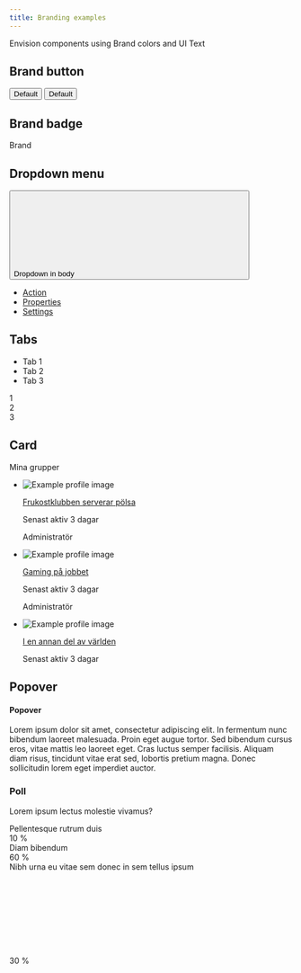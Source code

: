 ```yaml
---
title: Branding examples
---
```


Envision components using Brand colors and UI Text

## Brand button

<button type="button" class="env-button env-button--brand">Default</button>
<button type="button" class="env-button env-button--ghost env-button--brand">Default</button>

## Brand badge

<span class="env-badge env-badge--brand">Brand</span>

## Dropdown menu

<div id="example4" class="env-dropdown">
   <button
      id="example4-button"
      class="env-button env-button--brand env-button--icon env-button--icon-small env-button--icon-after"
      aria-expanded="false"
      aria-haspopup="true"
      data-dropdown
      data-dropdown-placement-body
      type="button"
      data-target="#example4"
   >
      Dropdown in body
      <svg class="env-icon">
         <use xlink:href="/sitevision/envision-icons.svg#icon-angle-down"></use>
      </svg>
   </button>
   <ul
      class="env-dropdown__menu env-dropdown__menu--large"
      aria-labelledby="example4-button"
   >
      <li>
         <a href="#" class="env-dropdown__item">Action</a>
      </li>
      <li>
         <a href="#" class="env-dropdown__item">Properties</a>
      </li>
      <li>
         <a href="#" class="env-dropdown__item">Settings</a>
      </li>
   </ul>
</div>

## Tabs

<div class="env-tabs example-tabs">
   <ul class="env-tabs__nav env-tabs__nav--border-bottom" role="tablist">
      <li role="tab" aria-controls="panel1" aria-selected="true">Tab 1</li>
      <li role="tab" aria-controls="panel2" aria-selected="false">Tab 2</li>
      <li role="tab" aria-controls="panel3" aria-selected="false">Tab 3</li>
   </ul>
</div>
<div id="panel1" class="example-panel" role="tabpanel" aria-hidden="false">
   1
</div>
<div id="panel2" class="example-panel" role="tabpanel" aria-hidden="true">
   2
</div>
<div id="panel3" class="example-panel" role="tabpanel" aria-hidden="true">
   3
</div>

## Card

<div class="env-shadow-small env-border env-p-around--large">
   <div class="card__header">
       <p class="env-ui-text-heading">Mina grupper</p>
   </div>
   <ul class="env-list env-m-top--large listing groups">
       <li class="env-flex">
           <div>
               <img
            class="env-card__image env-profile-image env-profile-image--small"
            src="https://envisionui.io/placeholders/profile/200x200/01.jpeg"
            alt="Example profile image"
         />
           </div>
           <div class="env-p-left--large">
               <p class="env-ui-text-subheading"><a href="#">Frukostklubben serverar pölsa</a></p>
               <p class="env-ui-text-caption">Senast aktiv 3 dagar</p>
               <p class="env-ui-text-caption">Administratör</p>
       </div></li>
       <li class="env-flex">
           <div>
               <img
            class="env-card__image env-profile-image env-profile-image--small"
            src="https://envisionui.io/placeholders/profile/200x200/02.jpeg"
            alt="Example profile image"
         />
           </div>
           <div class="env-p-left--large">
               <p class="env-ui-text-subheading"><a href="#">Gaming på jobbet</a></p>
               <p class="env-ui-text-caption">Senast aktiv 3 dagar</p>
               <p class="env-ui-text-caption">Administratör</p>
       </div></li>
       <li class="env-flex">
           <div>
               <img
            class="env-card__image env-profile-image env-profile-image--small"
            src="https://envisionui.io/placeholders/profile/200x200/03.jpeg"
            alt="Example profile image"
         />
           </div>
           <div class="env-p-left--large">
               <p class="env-ui-text-subheading"><a href="#">I en annan del av världen</a></p>
               <p class="env-ui-text-caption">Senast aktiv 3 dagar</p>
            </div>
      </li>
   </ul>
</div>

## Popover

<div class="env-popover" data-popper-placement="top">
   <div class="env-popover__arrow"></div>
   <div class="env-popover__header">
      <h4 class="env-ui-text-overline env-popover__header__title">Popover</h4>
   </div>
   <div class="env-popover__content">
      <p class="env-text">
         Lorem ipsum dolor sit amet, consectetur adipiscing elit. In fermentum
         nunc bibendum laoreet malesuada. Proin eget augue tortor. Sed bibendum
         cursus eros, vitae mattis leo laoreet eget. Cras luctus semper
         facilisis. Aliquam diam risus, tincidunt vitae erat sed, lobortis
         pretium magna. Donec sollicitudin lorem eget imperdiet auctor.
      </p>
   </div>
</div>

### Poll

<div class="example-progress">
   <p class="env-text env-m-bottom--large">
      Lorem ipsum lectus molestie vivamus?
   </p>
   <div class="env-progress-poll" title="Number of votes: 5">
      <div
         class="env-progress-poll__bar"
         role="progressbar"
         aria-valuemin="0"
         aria-valuemax="100"
         aria-valuenow="10"
         style="width: 10%;"
      ></div>
      <div class="env-progress-poll__label">Pellentesque rutrum duis</div>
      <div class="env-progress-poll__value">10 %</div>
   </div>
   <div
      class="env-progress-poll env-progress-poll--highlighted"
      title="Number of votes: 29"
   >
      <div
         class="env-progress-poll__bar"
         role="progressbar"
         aria-valuemin="0"
         aria-valuemax="100"
         aria-valuenow="58"
         style="width: 58%;"
      ></div>
      <div class="env-progress-poll__label">Diam bibendum</div>
      <div class="env-progress-poll__value">60 %</div>
   </div>
   <div class="env-progress-poll" title="Number of votes: 16">
      <div
         class="env-progress-poll__bar"
         role="progressbar"
         aria-valuemin="0"
         aria-valuemax="100"
         aria-valuenow="32"
         style="width: 32%;"
      ></div>
      <div class="env-progress-poll__label">
         Nibh urna eu vitae sem donec in sem tellus ipsum
         <svg
            xmlns="http://www.w3.org/2000/svg"
            xmlns:xlink="http://www.w3.org/1999/xlink"
            class="env-progress-poll__icon"
         >
            <title>Your vote</title>
            <use
               xlink:href="/sitevision/envision-icons.svg#icon-check-done"
            ></use>
         </svg>
      </div>
      <div class="env-progress-poll__value">30 %</div>
   </div>
</div>
